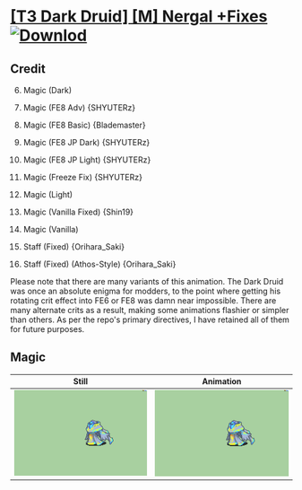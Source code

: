 # [\[T3 Dark Druid\] \[M\] Nergal +Fixes](./) [![Downlod](https://img.shields.io/badge/Download--red?style=social&logo=github)](https://minhaskamal.github.io/DownGit/#/home?url=https://github.com/Klokinator/FE-Repo/tree/main/Battle%20Animations%2FMagi%20-%20Dark-Type%2F%5BT3%20Dark%20Druid%5D%20%5BM%5D%20Nergal%20%2BFixes%2F6.%20Magic%20(Vanilla%20Fixed))

## Credit

6. Magic (Dark)

6. Magic (FE8 Adv) {SHYUTERz}

6. Magic (FE8 Basic) {Blademaster}

6. Magic (FE8 JP Dark) {SHYUTERz}

6. Magic (FE8 JP Light) {SHYUTERz}

6. Magic (Freeze Fix) {SHYUTERz}

6. Magic (Light)

6. Magic (Vanilla Fixed) {Shin19}

6. Magic (Vanilla)

7. Staff (Fixed) {Orihara_Saki}

7. Staff (Fixed) (Athos-Style) {Orihara_Saki}

Please note that there are many variants of this animation. The Dark Druid was once an absolute enigma for modders, to the point where getting his rotating crit effect into FE6 or FE8 was damn near impossible. There are many alternate crits as a result, making some animations flashier or simpler than others. As per the repo's primary directives, I have retained all of them for future purposes.

## Magic

| Still | Animation |
| :---: | :-------: |
| ![Magic still](./Magic_000.png) | ![Magic animation](./Magic.gif) |

